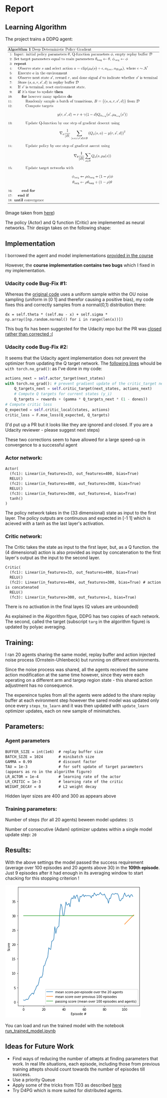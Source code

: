 # Report

## Learning Algorithm

The project trains a DDPQ agent:

!["DDPG"](./ddpg.png)

(Image taken from [here](https://spinningup.openai.com/en/latest/algorithms/ddpg.html#pseudocode))

The policy (Actor) and Q function (Critic) are implemented as neural networks. Thir design takes on the following shape:

## Implementation
I borrowed the agent and model implementations [provided in the course](https://github.com/udacity/deep-reinforcement-learning/tree/master/finance)

However, the **course implementation contains two bugs** which I fixed in my implementation.

### Udacity code Bug-Fix #1:

Whereas the [original code](https://github.com/udacity/deep-reinforcement-learning/blob/561eec3ae8678a23a4557f1a15414a9b076fdfff/finance/ddpg_agent.py#L152)
uses a uniform sample within the OU noise sampling (uniform in [0 1] and therefor causing a positive bias), my code fixes this and correctly samples from a normal(0,1) distribution there:
```
dx = self.theta * (self.mu - x) + self.sigma * np.array([np.random.normal() for i in range(len(x))])
```
This bug fix has been suggested for the Udacity repo but the PR was [closed rather than corrected :(](https://github.com/udacity/deep-reinforcement-learning/issues/20)

### Udacity code Bug-Fix #2:

It seems that the Udacity agent implementation does not prevent the optimizer from updating the Q target network. The [following lines](https://github.com/udacity/deep-reinforcement-learning/blob/561eec3ae8678a23a4557f1a15414a9b076fdfff/finance/ddpg_agent.py#L97-L99) whould be `with torch.no_grad()`:
as I've done in my code:
```python
actions_next = self.actor_target(next_states)
with torch.no_grad(): # prevent gradient update of the critic_target network
    Q_targets_next = self.critic_target(next_states, actions_next)
    # Compute Q targets for current states (y_i)
    Q_targets = rewards + (gamma * Q_targets_next * (1 - dones))
# Compute critic loss
Q_expected = self.critic_local(states, actions)
critic_loss = F.mse_loss(Q_expected, Q_targets)

```
(I'd put up a PR but it looks like they are ignored and closed. If you are a Udacity reviewer - please suggest next steps)

These two corrections seem to have allowed for a large speed-up in convergence to a successful agent

### Actor network:
```
Actor(
  (fc1): Linear(in_features=33, out_features=400, bias=True)
  RELU()
  (fc2): Linear(in_features=400, out_features=300, bias=True)
  RELU()
  (fc3): Linear(in_features=300, out_features=4, bias=True)
  tanh()
)
```
The policy network takes in the (33 dimensional) state as input to the first layer.
The policy outputs are continuous and expected in [-1 1] which is acieved with a tanh as the last layer's activation.

### Critic network:

The Critic takes the state as input to the first layer, but, as a Q function. the (4 dimensional) action is also provided as input by concatenation to the first layer's output as the input to the second layer.
```
Critic(
  (fc1): Linear(in_features=33, out_features=400, bias=True)
  RELU()
  (fc2): Linear(in_features=404, out_features=300, bias=True) # action is concatenated
  RELU()
  (fc3): Linear(in_features=300, out_features=1, bias=True)  
```
There is no activation in the final layes (Q values are unbounded)

As explained in the Algorithm figue, DDPG has two copies of each network. The second, called the target (subscript `targ` in the algorithm figure) is updated by polyac averaging.

## Training:
I ran 20 agents sharing the same model, replay buffer and action injected noise process (Ornstein-Uhlenbeck) but running on different environments.

Since the noise process was shared, all the agents received the same action modification at the same time however, since they were each operating on a different arm and targep region state - this shared action adjustment has no consequence.

The expereince tuples from all the agents were added to the share replay buffer at each evironment step however the sared model was updated only once every `steps_to_learn` and it was then updated with `update_learn` optimizer updates, each on new sample of minimatches.

## Parameters:

### Agent parameters
```
BUFFER_SIZE = int(1e6)  # replay buffer size
BATCH_SIZE = 1024       # minibatch size
GAMMA = 0.99            # discount factor
TAU = 1e-3              # for soft update of target parameters (appears as ro in the algorithm figure)
LR_ACTOR = 1e-4         # learning rate of the actor 
LR_CRITIC = 1e-3        # learning rate of the critic
WEIGHT_DECAY = 0        # L2 weight decay
```
Hidden layer sizes are 400 and 300 as appears above

### Training parameters:
Number of steps (for all 20 agents) beween model updates: `15`

Number of consecutive (Adam) optimizer updates within a single model update step: `20`

## Results:
With the above settings the model passed the success requirement (average over 100 episodes and 20 agents above 30) in the **109th episode**. Just 9 episodes after it had enough in its averaging window to start chacking for this stopping criterion !

!["results"](./run_results.png)

You can load and run the trained model with the notebook [run_trained_model.ipynb](./run_trained_model.ipynb)


## Ideas for Future Work
* Find ways of reducing the number of attepts at finding parameters that work. In real life situations, each episode, including those from previous training attepts should count towards the number of episodes till success.
* Use a priority Queue
* Apply some of the tricks from TD3 as described [here](https://spinningup.openai.com/en/latest/algorithms/td3.html#background)
* Try D4PG which is more suited for distributed agents.
